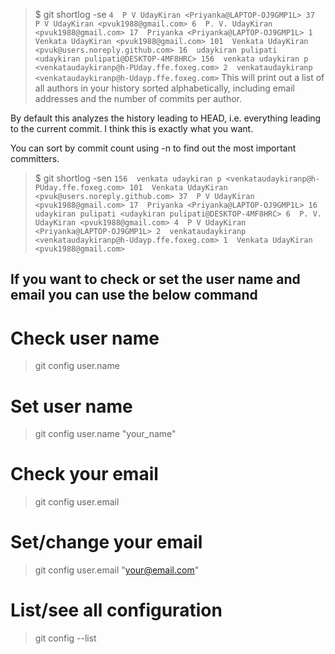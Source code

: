 > $ git shortlog -se
    `4  P V UdayKiran <Priyanka@LAPTOP-OJ9GMP1L>
    37  P V UdayKiran <pvuk1988@gmail.com>
     6  P. V. UdayKiran <pvuk1988@gmail.com>
    17  Priyanka <Priyanka@LAPTOP-OJ9GMP1L>
     1  Venkata UdayKiran <pvuk1988@gmail.com>
   101  Venkata UdayKiran <pvuk@users.noreply.github.com>
    16  udaykiran pulipati <udaykiran pulipati@DESKTOP-4MF8HRC>
   156  venkata udaykiran p <venkataudaykiranp@h-PUday.ffe.foxeg.com>
     2  venkataudaykiranp <venkataudaykiranp@h-Udayp.ffe.foxeg.com>`
This will print out a list of all authors in your history sorted alphabetically, including email addresses and the number of commits per author.

By default this analyzes the history leading to HEAD, i.e. everything leading to the current commit.
I think this is exactly what you want.

You can sort by commit count using -n to find out the most important committers.

> $ git shortlog -sen
    `156  venkata udaykiran p <venkataudaykiranp@h-PUday.ffe.foxeg.com>
    101  Venkata UdayKiran <pvuk@users.noreply.github.com>
    37  P V UdayKiran <pvuk1988@gmail.com>
    17  Priyanka <Priyanka@LAPTOP-OJ9GMP1L>
    16  udaykiran pulipati <udaykiran pulipati@DESKTOP-4MF8HRC>
     6  P. V. UdayKiran <pvuk1988@gmail.com>
     4  P V UdayKiran <Priyanka@LAPTOP-OJ9GMP1L>
     2  venkataudaykiranp <venkataudaykiranp@h-Udayp.ffe.foxeg.com>
     1  Venkata UdayKiran <pvuk1988@gmail.com>`


## If you want to check or set the user name and email you can use the below command

# Check user name
> git config user.name

# Set user name
> git config user.name "your_name"

# Check your email
> git config user.email

# Set/change your email
> git config user.email "your@email.com"

# List/see all configuration
> git config --list